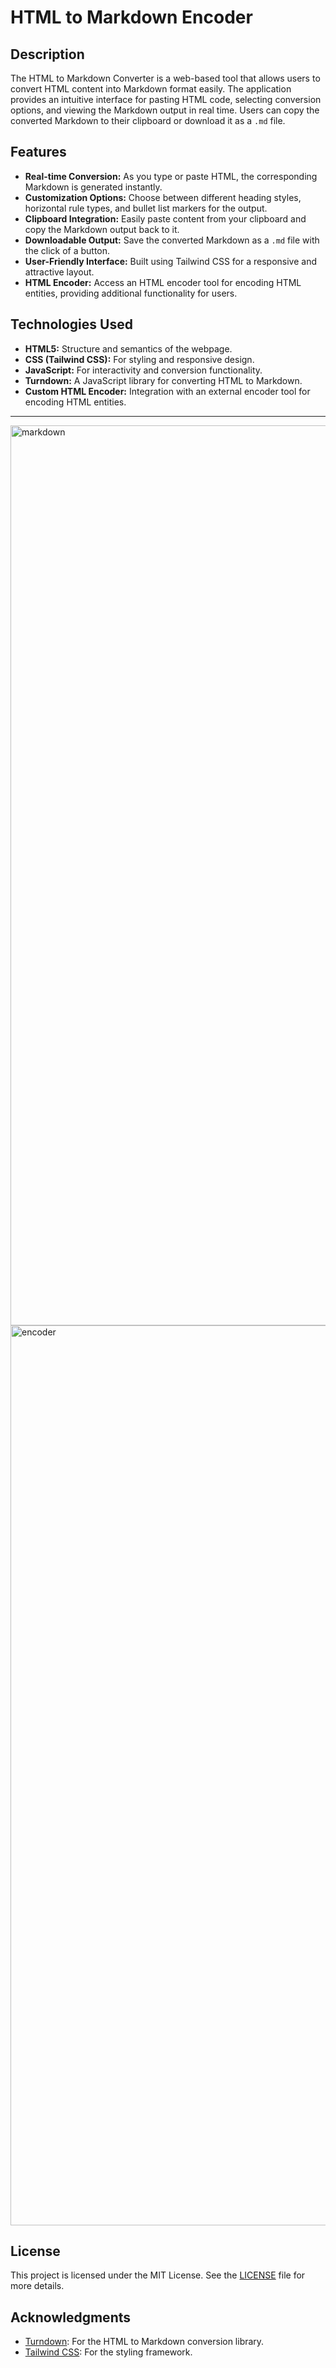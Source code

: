 # HTML to Markdown Encoder

## Description

The HTML to Markdown Converter is a web-based tool that allows users to convert HTML content into Markdown format easily. The application provides an intuitive interface for pasting HTML code, selecting conversion options, and viewing the Markdown output in real time. Users can copy the converted Markdown to their clipboard or download it as a `.md` file.

## Features

*   **Real-time Conversion:** As you type or paste HTML, the corresponding Markdown is generated instantly.
*   **Customization Options:** Choose between different heading styles, horizontal rule types, and bullet list markers for the output.
*   **Clipboard Integration:** Easily paste content from your clipboard and copy the Markdown output back to it.
*   **Downloadable Output:** Save the converted Markdown as a `.md` file with the click of a button.
*   **User-Friendly Interface:** Built using Tailwind CSS for a responsive and attractive layout.
*   **HTML Encoder:** Access an HTML encoder tool for encoding HTML entities, providing additional functionality for users.

## Technologies Used

*   **HTML5:** Structure and semantics of the webpage.
*   **CSS (Tailwind CSS):** For styling and responsive design.
*   **JavaScript:** For interactivity and conversion functionality.
*   **Turndown:** A JavaScript library for converting HTML to Markdown.
*   **Custom HTML Encoder:** Integration with an external encoder tool for encoding HTML entities.
<hr>
<img width="1440" alt="markdown" src="https://github.com/user-attachments/assets/2f707579-92ed-4d7a-b818-f75cb228f154">
<img width="1440" alt="encoder" src="https://github.com/user-attachments/assets/a0c7c575-166b-4bf5-a98f-cf12da698b04">







## License

This project is licensed under the MIT License. See the [LICENSE](LICENSE) file for more details.

## Acknowledgments

*   [Turndown](https://github.com/domchristie/turndown): For the HTML to Markdown conversion library.
*   [Tailwind CSS](https://tailwindcss.com/): For the styling framework.
